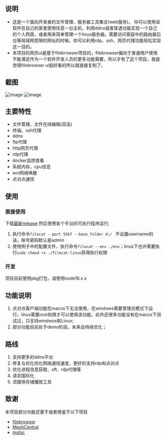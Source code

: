 ## 说明
- 这是一个面向开发者的文件管理、服务器工具集合(web服务)。
你可以使用该软件在自己的家里使用任意一台主机，利用ddns或者穿透功能实现一个自己的个人网盘，或者用来简单管理一个linux服务器。需要访问家庭中的路由器后台等局域网受限的网址的时候，你可以利用rdp、ssh、网页代理功能轻松实现这一目的。
- 本项目的网页ui是基于filebrowser项目的，filebrowser偏向于普通用户使用不能满足作为一个软件开发人员的更多功能需要，所以才有了这个项目，我是觉得filebrowser ui挺好看的所以就直接复制了。
## 截图
![image](https://github.com/user-attachments/assets/98a77c5f-e6f8-44ee-a136-f6fc5c0be459)
![image](https://github.com/xiaobaidadada/filecat/assets/61794688/97c630c5-6c0f-48d2-9a67-20b2ff86eae9)
## 主要特性
-  文件管理、文件在线编辑(双击)
- 终端、ssh代理
- ddns
- ftp代理
- http网页代理
- rdp代理
- docker监控查看
- 系统内存，cpu信息
- wol网络唤醒
- 点对点通信
## 使用
### 直接使用
下载[最新release](https://github.com/xiaobaidadada/filecat/releases)
然后使用各个平台的可执行程序运行;
1. 执行命令`filecat --port 5567 --base_folder d:/ `  不设置username的话，账号密码默认是admin
2. 使用例子中的配置文件，执行命令`filecat --env ./env`；linux下也许需要执行`sudo chmod +x ./filecat-linux`获得执行权限
### 开发
项目目前使用pkg打包，请使用node18.x.x
## 功能说明
1. 点对点客户端功能在macos下无法使用，在windows需要管理员模式下运行，linux需要root权限才可以使用该功能。此外还很多功能没有在macos下测试过，只支持windwos和Linux;
2. 部分功能目前处于demo阶段，未来会持续优化；
## 路线
1. 支持更多的ddns平台
2. 修复与优化优化网络通信速度，更好的支持rdp和点对点
3. 优化进程信息获取、sft、rdp代理等
4. 语言国际化
3. 流媒体存储播放工具
## 致谢
本项目部分功能还基于或者借鉴于以下项目
- [filebrowser](https://github.com/filebrowser/filebrowser)
- [MeshCentral](https://github.com/Ylianst/MeshCentral)
- [mstsc](https://github.com/citronneur/mstsc.js)
